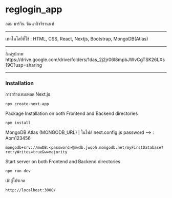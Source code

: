 # reglogin_app
ออม มาร์วิน วัฒนากิจจิรานนท์ 
<hr>
เทคโนโลยีที่ใช้ :
HTML, CSS, React, Nextjs, Bootstrap, MongoDB(Atlas)
<hr>
ลิงค์รูปภาพ 
https://drive.google.com/drive/folders/1das_2j2jr06l8mpbJWvCgTSK26LXs19C?usp=sharing
<hr>

<h3>Installation</h3>

การสร้างเทมเพลต Next.js
```
npx create-next-app
```

Package Installation on both Frontend and Backend directories
```
npm install
```

MongoDB Atlas (MONGODB_URL) |
ในไฟล์ next.config.js
 password --> <password> : Aom123456
```
mongodb+srv://mwDB:<password>@mwdb.jwqoh.mongodb.net/myFirstDatabase?retryWrites=true&w=majority
```

Start server on both Frontend and Backend directories
```
npm run dev
```

เข้าสู่โปรเจค
```
http://localhost:3000/
```

